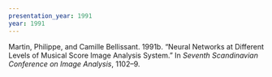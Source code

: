 ```yaml
---
presentation_year: 1991
year: 1991
---
```


Martin, Philippe, and Camille Bellissant. 1991b. “Neural Networks at Different Levels of Musical Score Image Analysis System.” In <i>Seventh Scandinavian Conference on Image Analysis</i>, 1102–9.